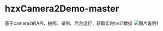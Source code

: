 # hzxCamera2Demo-master
基于camera2的API，拍照、录制、后台运行，获取实时nv21数据
![图片说明1](https://github.com/hzx10118/hzxCamera2Demo-master/blob/master/imgs/a1.jpg)
